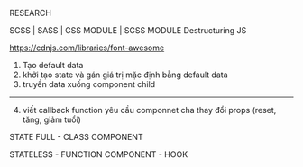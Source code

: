 RESEARCH

SCSS | SASS | CSS MODULE | SCSS MODULE
Destructuring JS

https://cdnjs.com/libraries/font-awesome

1. Tạo default data 
2. khởi tạo state và gán giá trị mặc định bằng default data
3. truyền data xuống  component child
---------------

4. viết callback function yêu cầu componnet cha thay đổi props (reset, tăng, giảm tuổi)

STATE FULL - CLASS COMPONENT

STATELESS - FUNCTION COMPONENT - HOOK